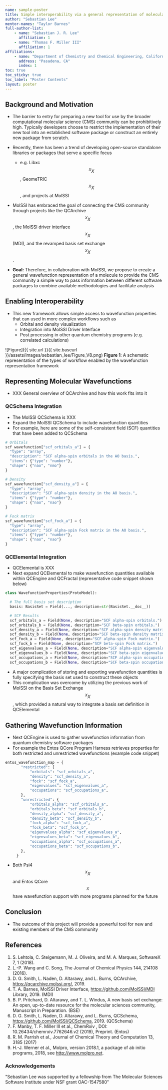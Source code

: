 ```yaml
---
name: sample-poster
title: Simple interoperability via a general representation of molecular wavefunctions
author: "Sebastian Lee"
mentor-names: "Taylor Barnes"
full-author-list:
    - name: "Sebastian J. R. Lee"
      affiliation: 1
    - name: "Thomas F. Miller III"
      affiliation: 1
affiliations:
    - name: "Department of Chemistry and Chemical Engineering, California Institute of Technology"
      address: "Pasadena, CA"
      index: 1
toc: true
toc_sticky: true
toc_label: "Poster Contents"
layout: poster
---
```


## Background and Motivation

- The barrier to entry for preparing a new tool for use by the broader computational molecular science (CMS) community can be prohibitively high.
Typically developers choose to restrict the implementation of their new tool into an established software package or construct an entirely new package from scratch.

- Recently, there has been a trend of developing open-source standalone libraries or packages that serve a specific focus
    - e.g. Libxc$$^XX$$, GeomeTRIC$$^XX$$, and projects at MolSSI

- MolSSI has embraced the goal of connecting the CMS community through projects like the QCArchive$$^XX$$, the MolSSI driver interface$$^XX$$ (MDI), and the revamped basis set exchange$$^XX$$.

- **Goal:** Therefore, in collaboration with MolSSI, we propose to create a general wavefunction representation of a molecule to provide the CMS community a simple way to pass information between different software packages to combine available methodologies and facilitate analysis

## Enabling Interoperability

- This new framework allows simple access to wavefunction properties that can used in more complex workflows such as
    - Orbital and density visualization
    - Integration into MolSSI Driver Interface
    - Post processing in other quantum chemistry programs (e.g. correlated calculations)

![Figure]({{ site.url }}{{ site.baseurl }}/assets/images/sebastian_lee/Figure_V8.png)
**Figure 1**: A schematic representation of the types of workflow enabled by the wavefunction representation framework

## Representing Molecular Wavefunctions
- XXX General overview of QCArchive and how this work fits into it 
### QCSchema Integration
- The MolSSI QCSchema is XXX
- Expand the MolSSI QCSchema to include wavefunction quantities
- For example, here are some of the self-consistent field (SCF) quantities that have been added to QCSchema

```python
# Orbitals
scf_wavefunction["scf_orbitals_a"] = {
  "type": "array",
  "description": "SCF alpha-spin orbitals in the AO basis.",
  "items": {"type": "number"},
  "shape": {"nao", "nmo"}
}

# Density
scf_wavefunction["scf_density_a"] = {
  "type": "array",
  "description": "SCF alpha-spin density in the AO basis.",
  "items": {"type": "number"},
  "shape": {"nao", "nao"}
}

# Fock matrix
scf_wavefunction["scf_fock_a"] = {
  "type": "array",
  "description": "SCF alpha-spin Fock matrix in the AO basis.",
  "items": {"type": "number"},
  "shape": {"nao", "nao"}
}
```

### QCElemental Integration
- QCElemental is XXX
- Next expand QCElemental to make wavefunction quantities available within QCEngine and QCFractal (representative code snippet shown below)

```python
class WavefunctionProperties(ProtoModel):

  # The full basis set description
  basis: BasisSet = Field(..., description=str(BasisSet.__doc__))

  # SCF Results
  scf_orbitals_a = Field(None, description="SCF alpha-spin orbitals.")
  scf_orbitals_b = Field(None, description="SCF beta-spin orbitals.")
  scf_density_a = Field(None, description="SCF alpha-spin density matrix.")
  scf_density_b = Field(None, description="SCF beta-spin density matrix.")
  scf_fock_a = Field(None, description="SCF alpha-spin Fock matrix.")
  scf_fock_b = Field(None, description="SCF beta-spin Fock matrix.")
  scf_eigenvalues_a = Field(None, description="SCF alpha-spin eigenvalues.")
  scf_eigenvalues_b = Field(None, description="SCF beta-spin eigenvalues.")
  scf_occupations_a = Field(None, description="SCF alpha-spin occupations.")
  scf_occupations_b = Field(None, description="SCF beta-spin occupations.")
```

- A major complication of storing and exporting wavefunction quantities is fully specifying the basis set used to construct these objects
- This complication was overcome by utilizing the previous work of MolSSI on the Basis Set Exchange$$^XX$$, which provided a natural way to integrate a basis set definition in QCElemental

## Gathering Wavefunction Information

- Next QCEngine is used to gather wavefunction information from quantum chemistry software packages
- For example the Entos QCore Program Harness retrieves properties for both restricted and unrestricted wavefunctions (example code snippet)
```python
entos_wavefunction_map = {
       "restricted": {
           "orbitals": "scf_orbitals_a",
           "density": "scf_density_a",
           "fock": "scf_fock_a",
           "eigenvalues": "scf_eigenvalues_a",
           "occupations": "scf_occupations_a",
       },
       "unrestricted": {
           "orbitals_alpha": "scf_orbitals_a",
           "orbitals_beta": "scf_orbitals_b",
           "density_alpha": "scf_density_a",
           "density_beta": "scf_density_b",
           "fock_alpha": "scf_fock_a",
           "fock_beta": "scf_fock_b",
           "eigenvalues_alpha": "scf_eigenvalues_a",
           "eigenvalues_beta": "scf_eigenvalues_b",
           "occupations_alpha": "scf_occupations_a",
           "occupations_beta": "scf_occupations_b",
       },
     }
```

- Both Psi4$$^XX$$ and Entos QCore$$^X$$ have wavefunction support with more programs planned for the future

## Conclusion
- The outcome of this project will provide a powerful tool for new and existing members of the CMS community


## References
1. S. Lehtola, C. Steigemann, M. J. Oliveira, and M. A. Marques, SoftwareX 7, 1 (2018).
2. L.-P. Wang and C. Song, The Journal of Chemical Physics 144, 214108 (2016).
3. D. G. Smith, L. Naden, D. Altarawy, and L. Burns, QCArchive, https://qcarchive.molssi.org/, 2019.
4. T. A. Barnes, MolSSI Driver Interface, https://github.com/MolSSI/MDI Library, 2019. (MDI)
5. B. P. Pritchard, D. Altarawy, and T. L. Windus, A new basis set exchange: An open, up-to-date resource for the molecular sciences community, Manuscript in Preparation. (BSE)
6. D. G. Smith, L. Naden, D. Altarawy, and L. Burns, QCSchema, https://github.com/MolSSI/QCSchema, 2019. (QCSchema)
7. F. Manby, T. F. Miller III et al., ChemRxiv , DOI: 10.26434/chemrxiv.7762646.v2 (2019), Preprint. (Entos)
8. R. M. Parrish et al., Journal of Chemical Theory and Computation 13, 3185 (2017)
9. H.-J. Werner et al., Molpro, version 2018.1, a package of ab initio programs, 2018, see http://www.molpro.net.

### Acknowledgements

"Sebastian Lee was supported by a fellowship from The Molecular Sciences Software Institute under NSF grant OAC-1547580"
